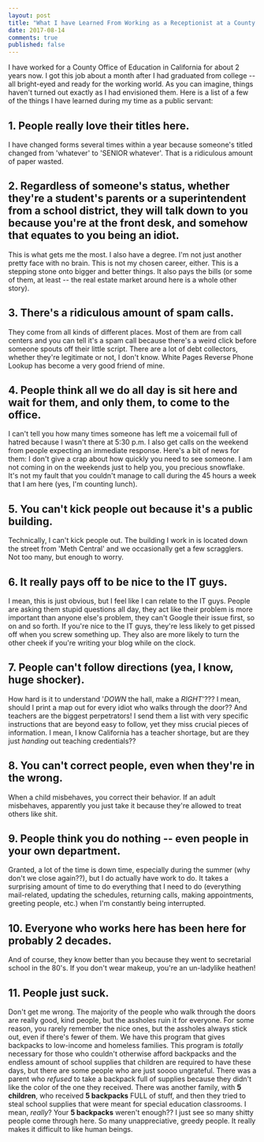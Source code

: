 ```yaml
---
layout: post
title: "What I have Learned From Working as a Receptionist at a County Office of Education"
date: 2017-08-14
comments: true
published: false
---
```


I have worked for a County Office of Education in California for about 2 years now. I got this job about a month after I had graduated from college -- all bright-eyed and ready for the working world. As you can imagine, things haven't turned out exactly as I had envisioned them. Here is a list of a few of the things I have learned during my time as a public servant:

## 1.  People really love their titles here.
I have changed forms several times within a year because someone's titled changed from 'whatever' to 'SENIOR whatever'. That is a ridiculous amount of paper wasted.

## 2.  Regardless of someone's status, whether they're a student's parents or a superintendent from a school district, they will talk down to you because you're at the front desk, and somehow that equates to you being an idiot.
This is what gets me the most. I also have a degree. I'm not just another pretty face with no brain. This is not my chosen career, either. This is a stepping stone onto bigger and better things. It also pays the bills (or some of them, at least -- the real estate market around here is a whole other story).

## 3. There's a ridiculous amount of spam calls.
They come from all kinds of different places. Most of them are from call centers and you can tell it's a spam call because there's a weird click before someone spouts off their little script. There are a lot of debt collectors, whether they're legitimate or not, I don't know. White Pages Reverse Phone Lookup has become a very good friend of mine.

## 4. People think all we do all day is sit here and wait for them, and only them, to come to the office.
I can't tell you how many times someone has left me a voicemail full of hatred because I wasn't there at 5:30 p.m. I also get calls on the weekend from people expecting an immediate response. Here's a bit of news for them: I don't give a crap about how quickly you need to see someone. I am not coming in on the weekends just to help you, you precious snowflake. It's not my fault that you couldn't manage to call during the 45 hours a week that I am here (yes, I'm counting lunch).

## 5. You can't kick people out because it's a public building.
Technically, I can't kick people out. The building I work in is located down the street from 'Meth Central' and we occasionally get a few scragglers. Not too many, but enough to worry. 

## 6. It really pays off to be nice to the IT guys.
I mean, this is just obvious, but I feel like I can relate to the IT guys. People are asking them stupid questions all day, they act like their problem is more important than anyone else's problem, they can't Google their issue first, so on and so forth. If you're nice to the IT guys, they're less likely to get pissed off when you screw something up. They also are more likely to turn the other cheek if you're writing your blog while on the clock.

## 7. People can't follow directions (yea, I know, huge shocker).
How hard is it to understand '*DOWN* the hall, make a *RIGHT*'??? I mean, should I print a map out for every idiot who walks through the door?? And teachers are the biggest perpetrators! I send them a list with very specific instructions that are beyond easy to follow, yet they miss crucial pieces of information. I mean, I know California has a teacher shortage, but are they just *handing* out teaching credentials??

## 8. You can't correct people, even when they're in the wrong.
When a child misbehaves, you correct their behavior. If an adult misbehaves, apparently you just take it because they're allowed to treat others like shit.

## 9. People think you do nothing -- even people in your own department.
Granted, a lot of the time is down time, especially during the summer (why don't we close again??), but I do actually have work to do. It takes a surprising amount of time to do everything that I need to do (everything mail-related, updating the schedules, returning calls, making appointments, greeting people, etc.) when I'm constantly being interrupted.

## 10. Everyone who works here has been here for probably 2 decades.
And of course, they know better than you because they went to secretarial school in the 80's. If you don't wear makeup, you're an un-ladylike heathen!

## 11. People just suck.
Don't get me wrong. The majority of the people who walk through the doors are really good, kind people, but the assholes ruin it for everyone. For some reason, you rarely remember the nice ones, but the assholes always stick out, even if there's fewer of them. We have this program that gives backpacks to low-income and homeless families. This program is *totally* necessary for those who couldn't otherwise afford backpacks and the endless amount of school supplies that children are required to have these days, but there are some people who are just soooo ungrateful. There was a parent who *refused* to take a backpack full of supplies because they didn't like the color of the one they received. There was another family, with **5 children**, who received **5 backpacks** FULL of stuff, and then they tried to steal school supplies that were meant for special education classrooms. I mean, *really*? Your **5 backpacks** weren't enough?? I just see so many shitty people come through here. So many unappreciative, greedy people. It really makes it difficult to like human beings.
